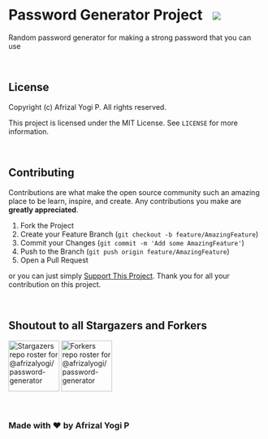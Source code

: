 <h1>Password Generator Project &nbsp <a href="https://choosealicense.com/licenses/mit/"><img src="https://img.shields.io/badge/License-MIT-blue.svg"/></a></h1>

Random password generator for making a strong password that you can use

<br/>

## License
Copyright (c) Afrizal Yogi P. All rights reserved.

This project is licensed under the MIT License. See `LICENSE` for more information.

<br/>

## Contributing
Contributions are what make the open source community such an amazing place to be learn, inspire, and create. Any contributions you make are **greatly appreciated**.

1. Fork the Project
2. Create your Feature Branch (`git checkout -b feature/AmazingFeature`)
3. Commit your Changes (`git commit -m 'Add some AmazingFeature'`)
4. Push to the Branch (`git push origin feature/AmazingFeature`)
5. Open a Pull Request

or you can just simply <a href="https://saweria.co/afrizalyogi" target="_blank">Support This Project</a>. 
Thank you for all your contribution on this project.

<br/>

## Shoutout to all Stargazers and Forkers
<p>
  <a href="https://github.com/afrizalyogi/password-generator/stargazers"><img src="https://reporoster.com/stars/afrizalyogi/password-generator" alt="Stargazers repo roster for @afrizalyogi/password-generator" height="100px"/></a>
  <a href="https://github.com/afrizalyogi/password-generator/network/members"><img src="https://reporoster.com/forks/afrizalyogi/password-generator" alt="Forkers repo roster for @afrizalyogi/password-generator" height="100px"/></a>
</p>

<br/>

### Made with ❤️ by Afrizal Yogi P
